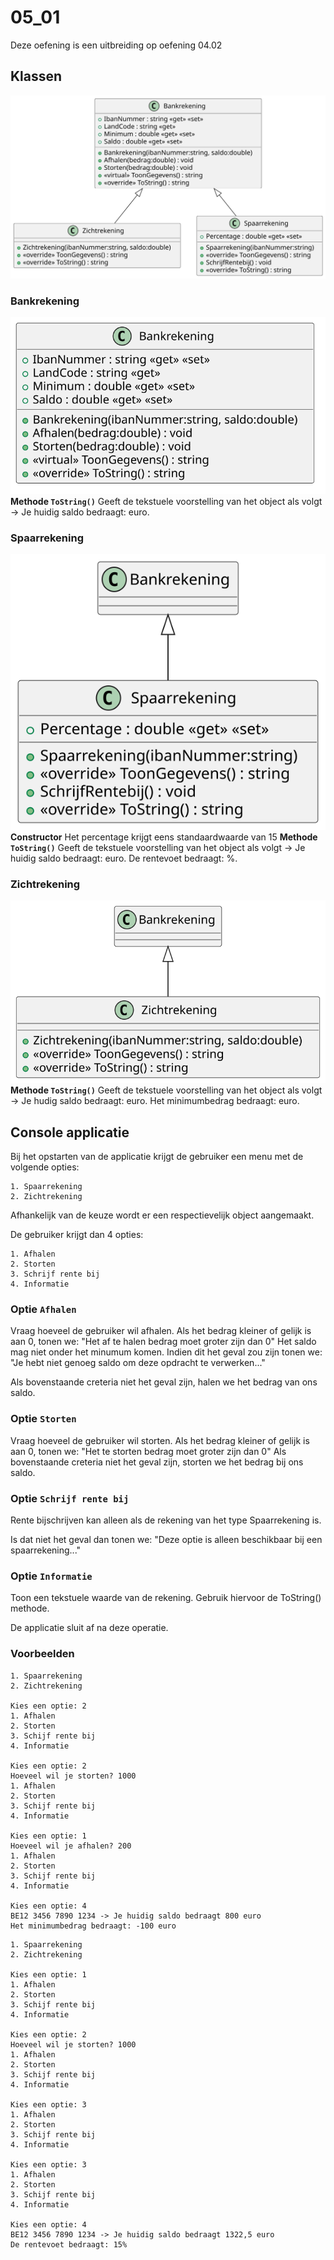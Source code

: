 # 05_01

Deze oefening is een uitbreiding op oefening 04.02

## Klassen

![Klassediagram](svg/Overview.svg)

### Bankrekening
![Klassediagram](svg/Bankrekening.svg)
**Methode `ToString()`**
Geeft de tekstuele voorstelling van het object als volgt
<IbanNummer> -> Je huidig saldo bedraagt: <Saldo> euro.

### Spaarrekening
![Klassediagram](svg/Spaarrekening.svg)
**Constructor**
Het percentage krijgt eens standaardwaarde van 15
**Methode `ToString()`**
Geeft de tekstuele voorstelling van het object als volgt <IbanNummer> -> Je huidig saldo bedraagt: <Saldo> euro.
De rentevoet bedraagt: <Percentage>%.

### Zichtrekening
![Klassediagram](svg/Zichtrekening.svg)
**Methode `ToString()`**
Geeft de tekstuele voorstelling van het object als volgt
<IbanNummer> -> Je hudig saldo bedraagt: <Saldo> euro.
Het minimumbedrag bedraagt: <Minimum> euro.

## Console applicatie
Bij het opstarten van de applicatie krijgt de gebruiker een menu met de volgende opties:

```
1. Spaarrekening
2. Zichtrekening
```

Afhankelijk van de keuze wordt er een respectievelijk object aangemaakt.

De gebruiker krijgt dan 4 opties:

```
1. Afhalen
2. Storten
3. Schrijf rente bij
4. Informatie
```

### Optie `Afhalen`
Vraag hoeveel de gebruiker wil afhalen.
Als het bedrag kleiner of gelijk is aan 0, tonen we:
"Het af te halen bedrag moet groter zijn dan 0"
Het saldo mag niet onder het minumum komen.
Indien dit het geval zou zijn tonen we:
"Je hebt niet genoeg saldo om deze opdracht te verwerken..."

Als bovenstaande creteria niet het geval zijn, halen we het bedrag van ons saldo.

### Optie `Storten`
Vraag hoeveel de gebruiker wil storten.
Als het bedrag kleiner of gelijk is aan 0, tonen we:
"Het te storten bedrag moet groter zijn dan 0"
Als bovenstaande creteria niet het geval zijn, storten we het bedrag bij ons saldo.

### Optie `Schrijf rente bij`
Rente bijschrijven kan alleen als de rekening van het type Spaarrekening is.

Is dat niet het geval dan tonen we:
"Deze optie is alleen beschikbaar bij een spaarrekening..."
### Optie `Informatie`
Toon een tekstuele waarde van de rekening.
Gebruik hiervoor de ToString() methode.

De applicatie sluit af na deze operatie.

### Voorbeelden
```
1. Spaarrekening
2. Zichtrekening

Kies een optie: 2
1. Afhalen
2. Storten
3. Schijf rente bij
4. Informatie      

Kies een optie: 2  
Hoeveel wil je storten? 1000
1. Afhalen
2. Storten
3. Schijf rente bij
4. Informatie

Kies een optie: 1
Hoeveel wil je afhalen? 200
1. Afhalen
2. Storten
3. Schijf rente bij
4. Informatie

Kies een optie: 4
BE12 3456 7890 1234 -> Je huidig saldo bedraagt 800 euro
Het minimumbedrag bedraagt: -100 euro
```

```
1. Spaarrekening
2. Zichtrekening

Kies een optie: 1
1. Afhalen
2. Storten
3. Schijf rente bij
4. Informatie      

Kies een optie: 2  
Hoeveel wil je storten? 1000
1. Afhalen
2. Storten
3. Schijf rente bij
4. Informatie      

Kies een optie: 3  
1. Afhalen
2. Storten
3. Schijf rente bij
4. Informatie      

Kies een optie: 3  
1. Afhalen
2. Storten
3. Schijf rente bij
4. Informatie      

Kies een optie: 4  
BE12 3456 7890 1234 -> Je huidig saldo bedraagt 1322,5 euro
De rentevoet bedraagt: 15%
```